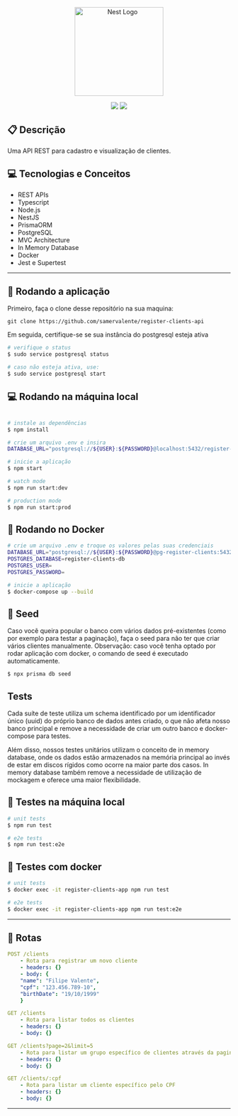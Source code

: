 <p align="center">
  <a href="http://nestjs.com/" target="blank"><img src="https://nestjs.com/img/logo-small.svg" width="200" alt="Nest Logo" /></a>
</p>

[circleci-image]: https://img.shields.io/circleci/build/github/nestjs/nest/master?token=abc123def456
[circleci-url]: https://circleci.com/gh/nestjs/nest

 <p align = "center">
   <img src="https://img.shields.io/badge/author-Samer Valente-4dae71?style=flat-square" />
  <img src="https://img.shields.io/badge/project-Register Clients API-orange?style=flat-square" />
</p>

##  :clipboard: Descrição

Uma API REST para cadastro e visualização de clientes.

## :computer:	 Tecnologias e Conceitos

- REST APIs
- Typescript
- Node.js
- NestJS
- PrismaORM
- PostgreSQL
- MVC Architecture
- In Memory Database
- Docker
- Jest e Supertest

***

## 🏁 Rodando a aplicação
Primeiro, faça o clone desse repositório na sua maquina:

```
git clone https://github.com/samervalente/register-clients-api
```
Em seguida, certifique-se se sua instância do postgresql esteja ativa

```bash
# verifique o status
$ sudo service postgresql status

# caso não esteja ativa, use:
$ sudo service postgresql start
```

## 💻 Rodando na máquina local

```bash

# instale as dependências
$ npm install

# crie um arquivo .env e insira
DATABASE_URL="postgresql://${USER}:${PASSWORD}@localhost:5432/register-clients-db"

# inicie a aplicação
$ npm start

# watch mode
$ npm run start:dev

# production mode
$ npm run start:prod
```

## 🐳 Rodando no Docker

```bash
# crie um arquivo .env e troque os valores pelas suas credenciais
DATABASE_URL="postgresql://${USER}:${PASSWORD}@pg-register-clients:5432/register-clients-db"
POSTGRES_DATABASE=register-clients-db
POSTGRES_USER=
POSTGRES_PASSWORD=

# inicie a aplicação
$ docker-compose up --build
```
## 🌱 Seed
Caso vocẽ queira popular o banco com vários dados pré-existentes (como por exemplo para testar a paginação), faça o seed para não ter que criar vários clientes manualmente. Observação: caso você tenha optado por rodar aplicação com docker, o comando de seed é executado automaticamente.

```bash
$ npx prisma db seed

```


## Tests
Cada suíte de teste utiliza um schema identificado por um identificador único (uuid) do próprio banco de dados antes criado, o que não afeta nosso banco principal e remove a necessidade de criar um outro banco e docker-compose para testes.

Além disso, nossos testes unitários utilizam o conceito de in memory database, onde os dados estão armazenados na memória principal ao invés de estar em discos rígidos como ocorre na maior parte dos casos. In memory database também remove a necessidade de utilização de mockagem e oferece uma maior flexibilidade.

## 🧪 Testes na máquina local

```bash
# unit tests
$ npm run test

# e2e tests
$ npm run test:e2e
```

## 🧪 Testes com docker

```bash
# unit tests
$ docker exec -it register-clients-app npm run test

# e2e tests
$ docker exec -it register-clients-app npm run test:e2e
```

***

## :rocket: Rotas

    
```yml 
POST /clients
    - Rota para registrar um novo cliente
    - headers: {}
    - body: {
    "name": "Filipe Valente",
    "cpf": "123.456.789-10",
    "birthDate": "19/10/1999"
    }
```
    
```yml 
GET /clients
    - Rota para listar todos os clientes
    - headers: {}
    - body: {}
```

```yml
GET /clients?page=2&limit=5
    - Rota para listar um grupo específico de clientes através da paginação
    - headers: {}
    - body: {}
``` 

```yml
GET /clients/:cpf 
    - Rota para listar um cliente específico pelo CPF
    - headers: {}
    - body: {}
```

***


